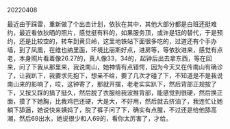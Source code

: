 20220408

最近由于踩雷，重新做了个出击计划，依狄在其中，其他大部分都是白班还挺难约，最近看依狄晒的照片，感觉挺有料的，如果服务顶，或许是钰的替代，于是预约，还是比较空的，转车到黄贝岭，这里地铁站下面很多吃的，过道还有个手办墙，到了凤凰，在维也纳里面，环境比丽斯好点，进房等，等依狄进来，感觉有点老，本身照片看着像26.27的，真人像33，34的，起钟后出去拿东西，等在回来，问了下我从那里来，我说南山，她神情有点错愕，因为今天又在传南山有确诊了，让我趴下，我要求先抱下，想亲不给，要了几次才碰了下，不知道是不是我说南山来的影响了，哎，这钟寄了，那就开摆，老老实实趴下，然后背部正规按了下，又按又踩的搞了挺久，然后脱了衣服给我波推背部，能感觉到很硬，然后换正面，摸了下她胸，比我鸡巴还硬，大是大，不好用，然后就去挤油了，我连忙让她躺下舔逼，她说快来姨妈了，脱了裤子问了下，确实有点腥，不过还是给他舔高潮，然后69出水，她说很少和人69的，看你太厉害了，才给。